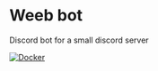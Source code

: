 # Weeb bot
Discord bot for a small discord server

[![Docker](https://github.com/spiderbiggen/weeb_bot/actions/workflows/docker-image.yml/badge.svg)](https://github.com/spiderbiggen/weeb_bot/actions/workflows/docker-image.yml)
